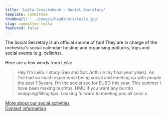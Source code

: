 ```yaml
---
title: 'Leila Cruickshank – Social Secretary'
template: committee
thumbnail: '../images/headshots/leila.jpg'
slug: committee-leila
featured: false
---
```


The Social Secretary is an official source of fun! They are in charge of the orchestra's social calendar: hosting and organising potlucks, trips and social events (e.g. ceilidhs).

Here are a few words from Leila:

> Hey I’m Leila. I study Geo and Soc Anth (in my final year yikes). As I’ve had so much experience being social and meeting up with people the past 1.5years, I’m the social sec for EUSO this year. This summer I have been making burritos. HMU if you want any burrito wrapping/filling tips. Looking forward to meeting you all soon x

[More about our social activities](/social/)<br/>
[Contact information](/contact/)